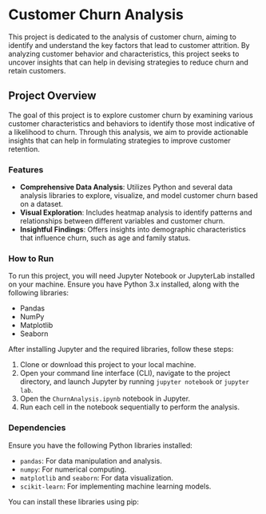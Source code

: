 # Customer Churn Analysis

This project is dedicated to the analysis of customer churn, aiming to identify and understand the key factors that lead to customer attrition. By analyzing customer behavior and characteristics, this project seeks to uncover insights that can help in devising strategies to reduce churn and retain customers.

## Project Overview

The goal of this project is to explore customer churn by examining various customer characteristics and behaviors to identify those most indicative of a likelihood to churn. Through this analysis, we aim to provide actionable insights that can help in formulating strategies to improve customer retention.

### Features

- **Comprehensive Data Analysis**: Utilizes Python and several data analysis libraries to explore, visualize, and model customer churn based on a dataset.
- **Visual Exploration**: Includes heatmap analysis to identify patterns and relationships between different variables and customer churn.
- **Insightful Findings**: Offers insights into demographic characteristics that influence churn, such as age and family status.

### How to Run

To run this project, you will need Jupyter Notebook or JupyterLab installed on your machine. Ensure you have Python 3.x installed, along with the following libraries:
- Pandas
- NumPy
- Matplotlib
- Seaborn

After installing Jupyter and the required libraries, follow these steps:
1. Clone or download this project to your local machine.
2. Open your command line interface (CLI), navigate to the project directory, and launch Jupyter by running `jupyter notebook` or `jupyter lab`.
3. Open the `ChurnAnalysis.ipynb` notebook in Jupyter.
4. Run each cell in the notebook sequentially to perform the analysis.

### Dependencies

Ensure you have the following Python libraries installed:
- `pandas`: For data manipulation and analysis.
- `numpy`: For numerical computing.
- `matplotlib` and `seaborn`: For data visualization.
- `scikit-learn`: For implementing machine learning models.

You can install these libraries using pip:
